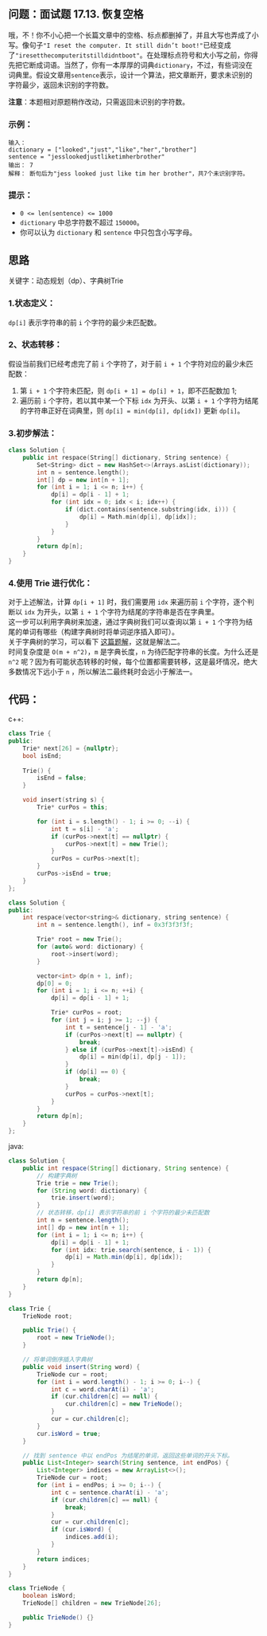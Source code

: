 ## 问题：面试题 17.13. 恢复空格

哦，不！你不小心把一个长篇文章中的空格、标点都删掉了，并且大写也弄成了小写。像句子`"I reset the computer. It still didn’t boot!"`已经变成了`"iresetthecomputeritstilldidntboot"`。在处理标点符号和大小写之前，你得先把它断成词语。当然了，你有一本厚厚的词典`dictionary`，不过，有些词没在词典里。假设文章用`sentence`表示，设计一个算法，把文章断开，要求未识别的字符最少，返回未识别的字符数。

**注意**：本题相对原题稍作改动，只需返回未识别的字符数。

### 示例：

    输入：
    dictionary = ["looked","just","like","her","brother"]
    sentence = "jesslookedjustliketimherbrother"
    输出： 7
    解释： 断句后为"jess looked just like tim her brother"，共7个未识别字符。

### 提示：

- `0 <= len(sentence) <= 1000`
- `dictionary` 中总字符数不超过 `150000`。
- 你可以认为 `dictionary` 和 `sentence` 中只包含小写字母。

## 思路

关键字：动态规划（dp）、字典树Trie

### 1.状态定义：

`dp[i]` 表示字符串的前 `i` 个字符的最少未匹配数。

### 2、状态转移：

假设当前我们已经考虑完了前 `i` 个字符了，对于前 `i + 1` 个字符对应的最少未匹配数：

1. 第 `i + 1` 个字符未匹配，则 `dp[i + 1] = dp[i] + 1`，即不匹配数加 1;
2. 遍历前 `i` 个字符，若以其中某一个下标 `idx` 为开头、以第 `i + 1` 个字符为结尾的字符串正好在词典里，则 `dp[i] = min(dp[i], dp[idx])` 更新 `dp[i]`。

### 3.初步解法：

```c++
class Solution {
    public int respace(String[] dictionary, String sentence) {
        Set<String> dict = new HashSet<>(Arrays.asList(dictionary));
        int n = sentence.length();
        int[] dp = new int[n + 1];
        for (int i = 1; i <= n; i++) {
            dp[i] = dp[i - 1] + 1;
            for (int idx = 0; idx < i; idx++) {
                if (dict.contains(sentence.substring(idx, i))) {
                    dp[i] = Math.min(dp[i], dp[idx]);
                }
            }
        }
        return dp[n];
    }
}
```

### 4.使用 Trie 进行优化：

对于上述解法，计算 `dp[i + 1]` 时，我们需要用 `idx` 来遍历前 `i` 个字符，逐个判断以 `idx` 为开头，以第 `i + 1` 个字符为结尾的字符串是否在字典里。  
这一步可以利用字典树来加速，通过字典树我们可以查询以第 `i + 1` 个字符为结尾的单词有哪些（构建字典树时将单词逆序插入即可）。  
关于字典树的学习，可以看下 [这篇题解](https://leetcode-cn.com/problems/short-encoding-of-words/solution/99-java-trie-tu-xie-gong-lue-bao-jiao-bao-hui-by-s/)，这就是解法二。  
时间复杂度是 `O(m + n^2)`，`m` 是字典长度，`n` 为待匹配字符串的长度。为什么还是 `n^2` 呢？因为有可能状态转移的时候，每个位置都需要转移，这是最坏情况，绝大多数情况下远小于 `n` ，所以解法二最终耗时会远小于解法一。

## 代码：

c++:
```c++
class Trie {
public:
    Trie* next[26] = {nullptr};
    bool isEnd;
    
    Trie() {
        isEnd = false;
    }

    void insert(string s) {
        Trie* curPos = this;

        for (int i = s.length() - 1; i >= 0; --i) {
            int t = s[i] - 'a';
            if (curPos->next[t] == nullptr) {
                curPos->next[t] = new Trie();
            }
            curPos = curPos->next[t];
        }
        curPos->isEnd = true;
    }
};

class Solution {
public:
    int respace(vector<string>& dictionary, string sentence) {
        int n = sentence.length(), inf = 0x3f3f3f3f;

        Trie* root = new Trie();
        for (auto& word: dictionary) {
            root->insert(word);
        }

        vector<int> dp(n + 1, inf);
        dp[0] = 0;
        for (int i = 1; i <= n; ++i) {
            dp[i] = dp[i - 1] + 1;

            Trie* curPos = root;
            for (int j = i; j >= 1; --j) {
                int t = sentence[j - 1] - 'a';
                if (curPos->next[t] == nullptr) {
                    break;
                } else if (curPos->next[t]->isEnd) {
                    dp[i] = min(dp[i], dp[j - 1]);
                }
                if (dp[i] == 0) {
                    break;
                }
                curPos = curPos->next[t];
            }
        }
        return dp[n];
    }
};
```

java:
```java
class Solution {
    public int respace(String[] dictionary, String sentence) {
        // 构建字典树
        Trie trie = new Trie();
        for (String word: dictionary) {
            trie.insert(word);
        }
        // 状态转移，dp[i] 表示字符串的前 i 个字符的最少未匹配数
        int n = sentence.length();
        int[] dp = new int[n + 1];
        for (int i = 1; i <= n; i++) {
            dp[i] = dp[i - 1] + 1;
            for (int idx: trie.search(sentence, i - 1)) {
                dp[i] = Math.min(dp[i], dp[idx]);
            }
        }
        return dp[n];
    }
}

class Trie {
    TrieNode root;

    public Trie() {
        root = new TrieNode();
    }

    // 将单词倒序插入字典树
    public void insert(String word) {
        TrieNode cur = root;
        for (int i = word.length() - 1; i >= 0; i--) {
            int c = word.charAt(i) - 'a';
            if (cur.children[c] == null) {
                cur.children[c] = new TrieNode();
            }
            cur = cur.children[c];
        }
        cur.isWord = true;
    }

    // 找到 sentence 中以 endPos 为结尾的单词，返回这些单词的开头下标。
    public List<Integer> search(String sentence, int endPos) {
        List<Integer> indices = new ArrayList<>(); 
        TrieNode cur = root;
        for (int i = endPos; i >= 0; i--) {
            int c = sentence.charAt(i) - 'a';
            if (cur.children[c] == null) {
                break;
            }
            cur = cur.children[c];
            if (cur.isWord) {
                indices.add(i);
            }  
        }
        return indices;
    }
}

class TrieNode {
    boolean isWord;
    TrieNode[] children = new TrieNode[26];

    public TrieNode() {}
}
```